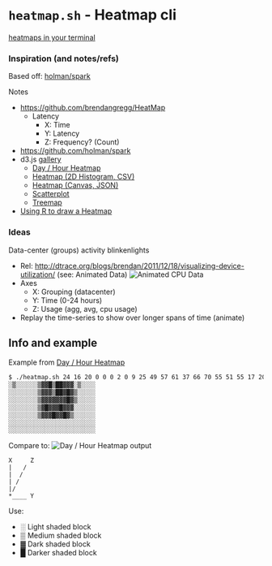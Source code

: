 # `heatmap.sh` - Heatmap cli

[heatmaps in your terminal](http://en.wikipedia.org/wiki/Heat_map)


### Inspiration (and notes/refs)

Based off: [holman/spark](https://github.com/holman/spark)

Notes

*  https://github.com/brendangregg/HeatMap
   *  Latency
      *  X: Time
      *  Y: Latency
      *  Z: Frequency? (Count)
*  https://github.com/holman/spark
*  d3.js [gallery](https://github.com/mbostock/d3/wiki/Gallery)
   *  [Day / Hour Heatmap](http://bl.ocks.org/tjdecke/5558084)
   *  [Heatmap (2D Histogram, CSV)](http://bl.ocks.org/mbostock/3202354)
   *  [Heatmap (Canvas, JSON)](http://bl.ocks.org/mbostock/3074470)
   *  [Scatterplot](http://bl.ocks.org/mbostock/3887118)
   *  [Treemap](http://bl.ocks.org/mbostock/4063582)
*  [Using R to draw a Heatmap](http://www2.warwick.ac.uk/fac/sci/moac/people/students/peter_cock/r/heatmap)


### Ideas

Data-center (groups) activity blinkenlights

*  Rel: http://dtrace.org/blogs/brendan/2011/12/18/visualizing-device-utilization/ (see: Animated Data)
![Animated CPU Data](http://dtrace.org/blogs/brendan/files/2011/12/cpu-animated-600.gif)
*  Axes
   *  X: Grouping (datacenter)
   *  Y: Time (0-24 hours)
   *  Z: Usage (agg, avg, cpu usage)
*  Replay the time-series to show over longer spans of time (animate)


## Info and example

Example from [Day / Hour Heatmap](http://bl.ocks.org/tjdecke/5558084)

```sh
$ ./heatmap.sh 24 16 20 0 0 0 2 0 9 25 49 57 61 37 66 70 55 51 55 17 20 9 4 0 12 6 2 0 0 0 2 4 11 28 49 51 47 38 65 60 50 65 50 22 11 12 9 0 13 5 8 8 0 0 2 5 12 34 43 54 44 40 48 54 59 60 51 21 16 9 5 4 7 0 0 0 0 0 2 4 13 26 58 61 59 53 54 64 55 52 53 18 3 9 12 2 8 2 0 8 2 0 2 4 14 31 48 46 50 66 54 56 67 54 23 14 6 8 7 0 8 2 0 2 0 0 0 4 8 8 6 14 12 9 14 0 4 7 6 0 0 0 0 0 0 7 6 0 0 0 0 0 0 0 0 2 2 5 6 0 4 0 2 10 7 0 19 9 4
░▒░░░░░░▒▓▓█▒██▓▓▓░▒░░░░
░░░░░░░░▒▓▓▓▒██▓█▓▒░░░░░
░░░░░░░░▒▓▓▓▓▓▓▓█▓▒░░░░░
░░░░░░░░▒▓█▓▓▓█▓▓▓░░░░░░
░░░░░░░░▒▓▓▓█▓▓█▓▒░░░░░░
░░░░░░░░░░░░░░░░░░░░░░░░
░░░░░░░░░░░░░░░░░░░░░░░░
```

Compare to:
![Day / Hour Heatmap output](https://f.cloud.github.com/assets/65640/1509518/ccb70d6c-4a50-11e3-9c15-6bf37f3ce955.png)

```
X     Z
|   /
|  /
| /
|/
*____ Y
```

Use:

*  ░ Light shaded block
*  ▒ Medium shaded block
*  ▓ Dark shaded block
*  █ Darker shaded block
